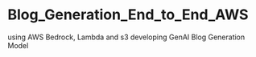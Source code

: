 # Blog_Generation_End_to_End_AWS
 using AWS Bedrock, Lambda and s3 developing GenAI Blog Generation Model
